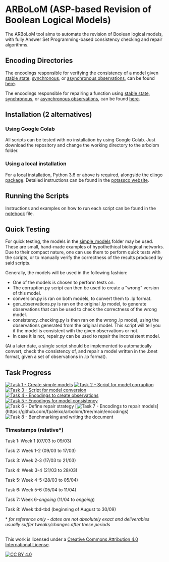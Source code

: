 # ARBoLoM (**A**SP-based **R**evision of **B**oolean **L**ogical **M**odels)
The ARBoLoM tool aims to automate the revision of Boolean logical models, with fully Answer Set Programming-based consistency checking and repair algorithms. 

## Encoding Directories
The encodings responsible for verifying the consistency of a model given [stable state](https://github.com/fpaleixo/arbolom/blob/main/encodings/consistency/ss_consistency.lp), [synchronous](https://github.com/fpaleixo/arbolom/blob/main/encodings/consistency/sync_consistency.lp), or [asynchronous observations](https://github.com/fpaleixo/arbolom/blob/main/encodings/consistency/async_consistency.lp), can be found [here](https://github.com/fpaleixo/arbolom/tree/main/encodings/consistency).

The encodings responsible for repairing a function using [stable state](https://github.com/fpaleixo/arbolom/blob/main/encodings/repairs/repairs_stable.lp), [synchronous](https://github.com/fpaleixo/arbolom/blob/main/encodings/repairs/repairs_sync.lp), or [asynchronous observations](https://github.com/fpaleixo/arbolom/blob/main/encodings/repairs/repairs_async.lp), can be found [here](https://github.com/fpaleixo/arbolom/tree/main/encodings/repairs).

## Installation (2 alternatives)

### Using Google Colab
All scripts can be tested with no installation by using Google Colab. Just download the repository and change the working directory to the arbolom folder.

### Using a local installation
For a local installation, Python 3.6 or above is required, alongside the [clingo package](https://pypi.org/project/clingo/). Detailed instructions can be found in the [potassco website](https://potassco.org/clingo/).

## Running the Scripts

Instructions and examples on how to run each script can be found in the [notebook](https://github.com/fpaleixo/arbolom/blob/main/ARBoLoM.ipynb) file.

## Quick Testing
For quick testing, the models in the [simple_models](https://github.com/fpaleixo/arbolom/blob/main/simple_models) folder may be used. These are small, hand-made examples of hypothethical biological networks. Due to their compact nature, one can use them to perform quick tests with the scripts, or to manually verify the correctness of the results produced by said scripts.

Generally, the models will be used in the following fashion:
- One of the models is chosen to perform tests on. 
- The corruption.py script can then be used to create a "wrong" version of this model.
- conversion.py is ran on both models, to convert them to .lp format.
- gen_observations.py is ran on the original .lp model, to generate observations that can be used to check the correctness of the wrong model.
- consistency_checking.py is then ran on the wrong .lp model, using the observations generated from the original model. This script will tell you if the model is consistent with the given observations or not.
- In case it is not, repair.py can be used to repair the inconsistent model.

(At a later date, a single script should be implemented to automatically convert, check the consistency of, and repair a model written in the .bnet format, given a set of observations in .lp format).
   

## Task Progress

[![Task 1 - Create simple models](https://img.shields.io/badge/Task_1-Create_simple_models-green?style=for-the-badge&logo=Adobe+Acrobat+Reader)](https://github.com/fpaleixo/arbolom/tree/main/simple_models) 
[![Task 2 - Script for model corruption](https://img.shields.io/badge/Task_2-Script_for_model_corruption-green?style=for-the-badge&logo=python)](https://github.com/fpaleixo/arbolom/blob/main/corruption.py)
[![Task 3 - Script for model conversion](https://img.shields.io/badge/Task_3-Script_for_model_conversion-green?style=for-the-badge&logo=python)](https://github.com/fpaleixo/arbolom/blob/main/conversion.py)
[![Task 4 - Encodings to create observations](https://img.shields.io/badge/Task_4-Encodings_to_create_observations-green?style=for-the-badge&logo=dev.to)](https://github.com/fpaleixo/arbolom/tree/main/encodings)
[![Task 5 - Encodings for model consistency](https://img.shields.io/badge/Task_5-Encodings_for_model_consistency-green?style=for-the-badge&logo=dev.to)](https://github.com/fpaleixo/arbolom/tree/main/encodings)
![Task 6 - Define repair strategy](https://img.shields.io/badge/Task_6-Define_repair_strategy-green?style=for-the-badge&logo=Adobe+Acrobat+Reader)
[![Task 7 - Encodings to repair models](https://img.shields.io/badge/Task_7-Encodings_to_repair_models_(and_respective_optimizations)-yellow?style=for-the-badge&logo=dev.to)](https://github.com/fpaleixo/arbolom/tree/main/encodings)
![Task 8 - Benchmarking and writing the document](https://img.shields.io/badge/Task_8-Benchmarking_and_writing_the_document-red?style=for-the-badge&logo=dev.to)

### Timestamps (relative*)

Task 1: Week 1 (07/03 to 09/03)

Task 2: Week 1-2 (09/03 to 17/03)

Task 3: Week 2-3 (17/03 to 21/03)

Task 4: Week 3-4 (21/03 to 28/03)

Task 5: Week 4-5 (28/03 to 05/04)

Task 6: Week 5-6 (05/04 to 11/04)

Task 7: Week 6-*ongoing* (11/04 to *ongoing*)

Task 8: Week tbd-tbd (beginning of August to 30/09)

\* *for reference only - dates are not absolutely exact and deliverables usually suffer tweaks/changes after these  periods*



##

This work is licensed under a
[Creative Commons Attribution 4.0 International License][cc-by].

[![CC BY 4.0][cc-by-image]][cc-by]

[cc-by]: http://creativecommons.org/licenses/by/4.0/
[cc-by-image]: https://i.creativecommons.org/l/by/4.0/88x31.png
[cc-by-shield]: https://img.shields.io/badge/License-CC%20BY%204.0-lightgrey.svg
